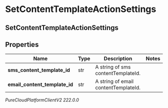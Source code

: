 # SetContentTemplateActionSettings

## SetContentTemplateActionSettings

## Properties

|Name | Type | Description | Notes|
|------------ | ------------- | ------------- | -------------|
| **sms_content_template_id** | str | A string of sms contentTemplateId. | |
| **email_content_template_id** | str | A string of email contentTemplateId. | |



_PureCloudPlatformClientV2 222.0.0_
